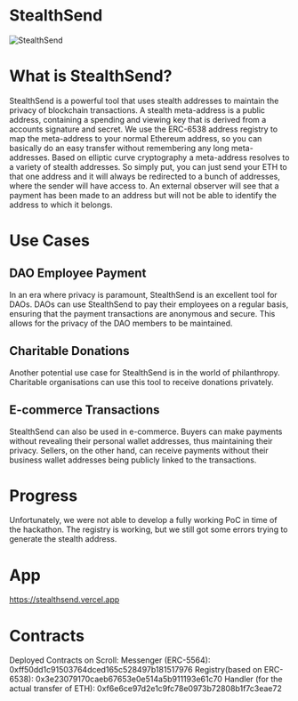 # StealthSend

![StealthSend]([https://i.ibb.co/1JcnHbY/logo.png])

# What is StealthSend?

StealthSend is a powerful tool that uses stealth addresses to maintain the privacy of blockchain transactions. A stealth meta-address is a public address, containing a spending and viewing key that is derived from a accounts signature and secret. We use the ERC-6538 address registry to map the meta-address to your normal Ethereum address, so you can basically do an easy transfer without remembering any long meta-addresses. Based on elliptic curve cryptography a meta-address resolves to a variety of stealth addresses. So simply put, you can just send your ETH to that one address and it will always be redirected to a bunch of addresses, where the sender will have access to. An external observer will see that a payment has been made to an address but will not be able to identify the address to which it belongs.

# Use Cases

## DAO Employee Payment

In an era where privacy is paramount, StealthSend is an excellent tool for DAOs. DAOs can use StealthSend to pay their employees on a regular basis, ensuring that the payment transactions are anonymous and secure. This allows for the privacy of the DAO members to be maintained.

## Charitable Donations

Another potential use case for StealthSend is in the world of philanthropy. Charitable organisations can use this tool to receive donations privately. 

## E-commerce Transactions

StealthSend can also be used in e-commerce. Buyers can make payments without revealing their personal wallet addresses, thus maintaining their privacy. Sellers, on the other hand, can receive payments without their business wallet addresses being publicly linked to the transactions.

# Progress

Unfortunately, we were not able to develop a fully working PoC in time of the hackathon. The registry is working, but we still got some errors trying to generate the stealth address. 

# App
https://stealthsend.vercel.app

# Contracts
Deployed Contracts on Scroll:
Messenger (ERC-5564): 0xff50dd1c91503764dced165c528497b181517976
Registry(based on ERC-6538): 0x3e23079170caeb67653e0e514a5b911193e61c70
Handler (for the actual transfer of ETH): 0xf6e6ce97d2e1c9fc78e0973b72808b1f7c3eae72

